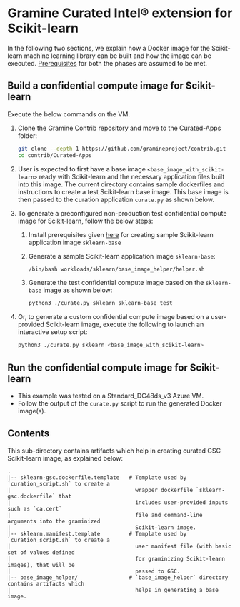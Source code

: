 # Gramine Curated Intel® extension for Scikit-learn

In the following two sections, we explain how a Docker image for the Scikit-learn machine learning
library can be built and how the image can be executed.
[Prerequisites](https://github.com/gramineproject/contrib/tree/master/Curated-Apps/README.md) for
both the phases are assumed to be met.

## Build a confidential compute image for Scikit-learn

Execute the below commands on the VM.

1. Clone the Gramine Contrib repository and move to the Curated-Apps folder:
   ```sh
   git clone --depth 1 https://github.com/gramineproject/contrib.git
   cd contrib/Curated-Apps
   ```

2. User is expected to first have a base image `<base_image_with_scikit-learn>` ready with
   Scikit-learn and the necessary application files built into this image. The current directory
   contains sample dockerfiles and instructions to create a test Scikit-learn base image. This base
   image is then passed to the curation application `curate.py` as shown below.

3. To generate a preconfigured non-production test confidential compute image for Scikit-learn,
   follow the below steps:

   1. Install prerequisites given [here](https://github.com/gramineproject/contrib/blob/master/Curated-Apps/workloads/sklearn/base_image_helper/README.md) for creating sample Scikit-learn application image `sklearn-base`

   2. Generate a sample Scikit-learn application image `sklearn-base`:
      ```sh
      /bin/bash workloads/sklearn/base_image_helper/helper.sh
      ```

   3. Generate the test confidential compute image based on the `sklearn-base` image  as shown
      below:
      ```sh
      python3 ./curate.py sklearn sklearn-base test
      ```

4. Or, to generate a custom confidential compute image based on a user-provided Scikit-learn image,
   execute the following to launch an interactive setup script:
   ```sh
   python3 ./curate.py sklearn <base_image_with_scikit-learn>
   ```

## Run the confidential compute image for Scikit-learn

- This example was tested on a Standard_DC48ds_v3 Azure VM.
- Follow the output of the `curate.py` script to run the generated Docker image(s).

## Contents

This sub-directory contains artifacts which help in creating curated GSC Scikit-learn image,
as explained below:

    .
    |-- sklearn-gsc.dockerfile.template   # Template used by `curation_script.sh` to create a
    |                                       wrapper dockerfile `sklearn-gsc.dockerfile` that
    |                                       includes user-provided inputs such as `ca.cert`
    |                                       file and command-line arguments into the graminized
    |                                       Scikit-learn image.
    |-- sklearn.manifest.template         # Template used by `curation_script.sh` to create a
    |                                       user manifest file (with basic set of values defined
    |                                       for graminizing Scikit-learn images), that will be
    |                                       passed to GSC.
    |-- base_image_helper/                # `base_image_helper` directory contains artifacts which
    |                                       helps in generating a base image.

